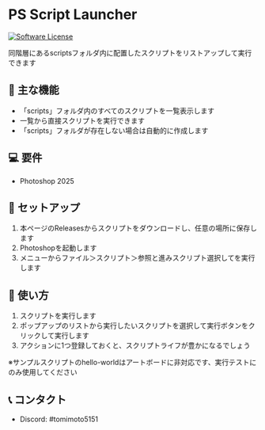 # PS Script Launcher

[![Software License](https://img.shields.io/badge/license-MIT-brightgreen.svg)](LICENSE)

同階層にあるscriptsフォルダ内に配置したスクリプトをリストアップして実行できます

## 🚀 主な機能

* 「scripts」フォルダ内のすべてのスクリプトを一覧表示します
* 一覧から直接スクリプトを実行できます
* 「scripts」フォルダが存在しない場合は自動的に作成します


## 💻 要件

- Photoshop 2025

## 🔧 セットアップ

1. 本ページのReleasesからスクリプトをダウンロードし、任意の場所に保存します
2. Photoshopを起動します
3. メニューからファイル＞スクリプト＞参照と進みスクリプト選択してを実行します

## 📱 使い方

1. スクリプトを実行します
2. ポップアップのリストから実行したいスクリプトを選択して実行ボタンをクリックして実行します
3. アクションに1つ登録しておくと、スクリプトライフが豊かになるでしょう

※サンプルスクリプトのhello-worldはアートボードに非対応です、実行テストにのみ使用してください

## 📞 コンタクト

- Discord: #tomimoto5151
